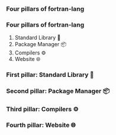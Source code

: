 <section>

### Four pillars of fortran-lang
</section>


<section>

### Four pillars of fortran-lang

1. Standard Library 🧰
2. Package Manager 📦
3. Compilers ⚙
4. Website 🌐
</section>


<section>

### First pillar: Standard Library 🧰
</section>

<section>

### Second pillar: Package Manager 📦
</section>

<section>

### Third pillar: Compilers ⚙
</section>


<section>

### Fourth pillar: Website 🌐
</section>
